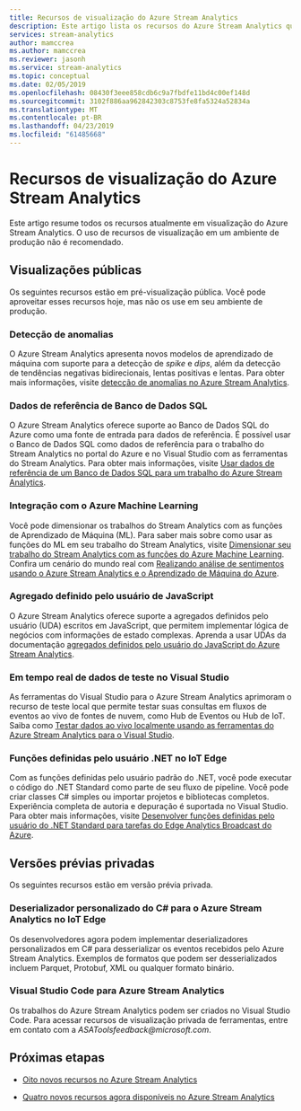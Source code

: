 ```yaml
---
title: Recursos de visualização do Azure Stream Analytics
description: Este artigo lista os recursos do Azure Stream Analytics que estão atualmente na visualização.
services: stream-analytics
author: mamccrea
ms.author: mamccrea
ms.reviewer: jasonh
ms.service: stream-analytics
ms.topic: conceptual
ms.date: 02/05/2019
ms.openlocfilehash: 08430f3eee858cdb6c9a7fbdfe11bd4c00ef148d
ms.sourcegitcommit: 3102f886aa962842303c8753fe8fa5324a52834a
ms.translationtype: MT
ms.contentlocale: pt-BR
ms.lasthandoff: 04/23/2019
ms.locfileid: "61485668"
---
```

# <a name="azure-stream-analytics-preview-features"></a>Recursos de visualização do Azure Stream Analytics

Este artigo resume todos os recursos atualmente em visualização do Azure Stream Analytics. O uso de recursos de visualização em um ambiente de produção não é recomendado.

## <a name="public-previews"></a>Visualizações públicas

Os seguintes recursos estão em pré-visualização pública. Você pode aproveitar esses recursos hoje, mas não os use em seu ambiente de produção.

### <a name="anomaly-detection"></a>Detecção de anomalias

O Azure Stream Analytics apresenta novos modelos de aprendizado de máquina com suporte para a detecção de *spike* e *dips*, além da detecção de tendências negativas bidirecionais, lentas positivas e lentas. Para obter mais informações, visite [detecção de anomalias no Azure Stream Analytics](stream-analytics-machine-learning-anomaly-detection.md).

### <a name="sql-database-reference-data"></a>Dados de referência de Banco de Dados SQL

O Azure Stream Analytics oferece suporte ao Banco de Dados SQL do Azure como uma fonte de entrada para dados de referência. É possível usar o Banco de Dados SQL como dados de referência para o trabalho do Stream Analytics no portal do Azure e no Visual Studio com as ferramentas do Stream Analytics. Para obter mais informações, visite [Usar dados de referência de um Banco de Dados SQL para um trabalho do Azure Stream Analytics](sql-reference-data.md).

### <a name="integration-with-azure-machine-learning"></a>Integração com o Azure Machine Learning

Você pode dimensionar os trabalhos do Stream Analytics com as funções de Aprendizado de Máquina (ML). Para saber mais sobre como usar as funções do ML em seu trabalho do Stream Analytics, visite [Dimensionar seu trabalho do Stream Analytics com as funções do Azure Machine Learning](stream-analytics-scale-with-machine-learning-functions.md). Confira um cenário do mundo real com [Realizando análise de sentimentos usando o Azure Stream Analytics e o Aprendizado de Máquina do Azure](stream-analytics-machine-learning-integration-tutorial.md).

### <a name="javascript-user-defined-aggregate"></a>Agregado definido pelo usuário de JavaScript

O Azure Stream Analytics oferece suporte a agregados definidos pelo usuário (UDA) escritos em JavaScript, que permitem implementar lógica de negócios com informações de estado complexas. Aprenda a usar UDAs da documentação [agregados definidos pelo usuário do JavaScript do Azure Stream Analytics](stream-analytics-javascript-user-defined-aggregates.md). 

### <a name="live-data-testing-in-visual-studio"></a>Em tempo real de dados de teste no Visual Studio

As ferramentas do Visual Studio para o Azure Stream Analytics aprimoram o recurso de teste local que permite testar suas consultas em fluxos de eventos ao vivo de fontes de nuvem, como Hub de Eventos ou Hub de IoT. Saiba como [Testar dados ao vivo localmente usando as ferramentas do Azure Stream Analytics para o Visual Studio](stream-analytics-live-data-local-testing.md).

### <a name="net-user-defined-functions-on-iot-edge"></a>Funções definidas pelo usuário .NET no IoT Edge

Com as funções definidas pelo usuário padrão do .NET, você pode executar o código do .NET Standard como parte de seu fluxo de pipeline. Você pode criar classes C# simples ou importar projetos e bibliotecas completos. Experiência completa de autoria e depuração é suportada no Visual Studio. Para obter mais informações, visite [Desenvolver funções definidas pelo usuário do .NET Standard para tarefas do Edge Analytics Broadcast do Azure](stream-analytics-edge-csharp-udf-methods.md).

## <a name="private-previews"></a>Versões prévias privadas

Os seguintes recursos estão em versão prévia privada.

### <a name="c-custom-deserializer-for-azure-stream-analytics-on-iot-edge"></a>Deserializador personalizado do C# para o Azure Stream Analytics no IoT Edge

Os desenvolvedores agora podem implementar deserializadores personalizados em C# para desserializar os eventos recebidos pelo Azure Stream Analytics. Exemplos de formatos que podem ser desserializados incluem Parquet, Protobuf, XML ou qualquer formato binário.

### <a name="visual-studio-code-for-azure-stream-analytics"></a>Visual Studio Code para Azure Stream Analytics

Os trabalhos do Azure Stream Analytics podem ser criados no Visual Studio Code. Para acessar recursos de visualização privada de ferramentas, entre em contato com a *ASAToolsfeedback\@microsoft.com*.

## <a name="next-steps"></a>Próximas etapas

* [Oito novos recursos no Azure Stream Analytics](https://azure.microsoft.com/blog/eight-new-features-in-azure-stream-analytics/)

* [Quatro novos recursos agora disponíveis no Azure Stream Analytics](https://azure.microsoft.com/blog/4-new-features-now-available-in-azure-stream-analytics/)
